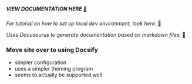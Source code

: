 ##### VIEW DOCUMENTATION HERE <a href="https://excelerondesign.github.io/documentation" target="_blank">:link:</a>

_For tutorial on how to set up local dev environment, look here:_ [:link:](https://dev.excelerondesigns.com/)

_Uses Docusaurus to generate documentation based on markdown files:_ [🦖](https://docusaurus.io/en/)

### Move site over to using Docsify

-   simpler configuration
-   uses a simpler theming program
-   seems to actually be supported well
